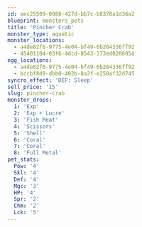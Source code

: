 ```yaml
---
id: aec25509-0088-427d-bb7c-b8378a1d36a2
blueprint: monsters_pets
title: 'Pincher Crab'
monster_type: aquatic
monster_locations:
  - a4de82f6-9775-4e04-bf49-6b264336ff92
  - 45401104-03f6-4dcd-8543-373ed020605d
egg_locations:
  - a4de82f6-9775-4e04-bf49-6b264336ff92
  - bccbf8d9-dbb0-402b-8a2f-e258af32d745
syncro_effect: 'DEF: Sleep'
sell_price: '15'
slug: pincher-crab
monster_drops:
  1: 'Exp'
  2: 'Exp + Lucre'
  3: 'Fish Meat'
  4: 'Scissors'
  5: 'Shell'
  6: 'Coral'
  7: 'Coral'
  8: 'Full Metal'
pet_stats:
  Pow: '4'
  Skl: '4'
  Def: '4'
  Mgc: '3'
  HP: '4'
  Spr: '2'
  Chm: '2'
  Lck: '5'
---
```

